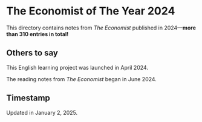 # The Economist of The Year 2024

This directory contains notes from *The Economist* published in 2024—**more than 310 entries in total!**

## Others to say

This English learning project was launched in April 2024. 

The reading notes from *The Economist* began in June 2024.

## Timestamp

Updated in January 2, 2025.
